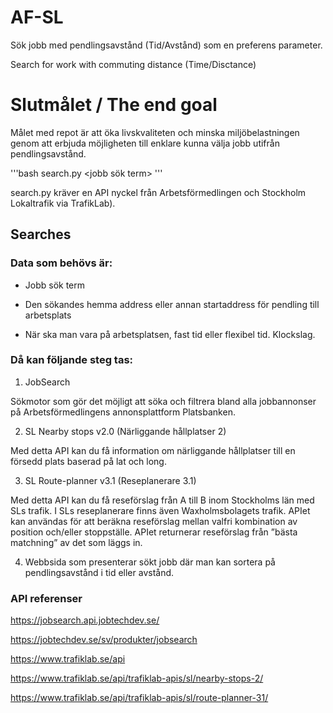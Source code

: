 # AF-SL

Sök jobb med pendlingsavstånd (Tid/Avstånd) som en preferens parameter.

Search for work with commuting distance (Time/Disctance)


# Slutmålet / The end goal

Målet med repot är att öka livskvaliteten och minska miljöbelastningen genom att erbjuda möjligheten till enklare kunna välja jobb utifrån pendlingsavstånd.

'''bash
search.py <jobb sök term>
'''

search.py kräver en API nyckel från Arbetsförmedlingen och Stockholm Lokaltrafik via TrafikLab).


## Searches

### Data som behövs är:

- Jobb sök term

- Den sökandes hemma address eller annan startaddress för pendling till arbetsplats

- När ska man vara på arbetsplatsen, fast tid eller flexibel tid. Klockslag.

### Då kan följande steg tas:

1. JobSearch

Sökmotor som gör det möjligt att söka och filtrera bland alla jobbannonser på Arbetsförmedlingens annonsplattform Platsbanken. 

2. SL Nearby stops v2.0 (Närliggande hållplatser 2)

Med detta API kan du få information om närliggande hållplatser till en försedd plats baserad på lat och long.

3. SL Route-planner v3.1 (Reseplanerare 3.1)

Med detta API kan du få reseförslag från A till B inom Stockholms län med SLs trafik. I SLs reseplanerare finns även Waxholmsbolagets trafik. APIet kan användas för att beräkna reseförslag mellan valfri kombination av position och/eller stoppställe. APIet returnerar reseförslag från ”bästa matchning” av det som läggs in.

4. Webbsida som presenterar sökt jobb där man kan sortera på pendlingsavstånd i tid eller avstånd.

### API referenser

https://jobsearch.api.jobtechdev.se/

https://jobtechdev.se/sv/produkter/jobsearch

https://www.trafiklab.se/api

https://www.trafiklab.se/api/trafiklab-apis/sl/nearby-stops-2/

https://www.trafiklab.se/api/trafiklab-apis/sl/route-planner-31/

